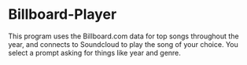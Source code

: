 # Billboard-Player
This program uses the Billboard.com data for top songs throughout the year, and connects to Soundcloud to play the song of your choice. You select a prompt asking for things like year and genre.
